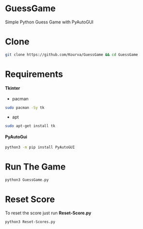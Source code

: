 # GuessGame
Simple Python Guess Game with PyAutoGUI

# Clone
```bash
git clone https://github.com/Kourva/GuessGame && cd GuessGame 
```

# Requirements
#### Tkinter
+ pacman
```bash
sudo pacman -Sy tk
```
+ apt
```bash
sudo apt-get install tk
```

#### PyAutoGui
```bash
python3 -m pip install PyAutoGUI
```

# Run The Game
```bash
python3 GuessGame.py
```
 

# Reset Score
To reset the score just run **Reset-Score.py**
```bash
python3 Reset-Scores.py
```
